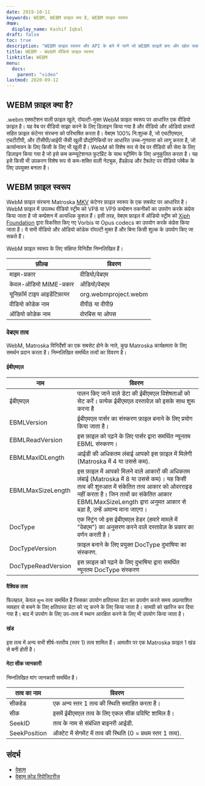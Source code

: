 ```yaml
---
date: 2019-10-11
keywords: WEBM, WEBM फ़ाइल क्या है, WEBM फ़ाइल स्वरूप
लेखक:
  display_name: Kashif Iqbal
draft: false
toc: true
description: "WEBM फ़ाइल स्वरूप और API के बारे में जानें जो WEBM फ़ाइलें बना और खोल सकते हैं।"
title: WEBM - WebM वीडियो फ़ाइल स्वरूप
linktitle: WEBM
menu:
  docs:
    parent: "video"
lastmod: 2020-09-12
---
```


## WEBM फ़ाइल क्या है?

.webm एक्सटेंशन वाली फ़ाइल खुले, रॉयल्टी-मुक्त WebM फ़ाइल स्वरूप पर आधारित एक वीडियो फ़ाइल है। यह वेब पर वीडियो साझा करने के लिए डिज़ाइन किया गया है और वीडियो और ऑडियो प्रारूपों सहित फ़ाइल कंटेनर संरचना को परिभाषित करता है। वेबएम 100% नि:शुल्क है, जो एचटीएमएल, एचटीटीपी, और टीसीपी/आईपी जैसी खुली प्रौद्योगिकियों पर आधारित उच्च-गुणवत्ता को लागू करता है, जो कार्यान्वयन के लिए किसी के लिए भी खुली हैं। WebM को विशेष रूप से वेब पर वीडियो की सेवा के लिए डिज़ाइन किया गया है जो इसे कम कम्प्यूटेशनल फुटप्रिंट के साथ स्ट्रीमिंग के लिए अनुकूलित करता है। यह इसे किसी भी उपकरण विशेष रूप से कम-शक्ति वाली नेटबुक, हैंडहेल्ड और टैबलेट पर वीडियो प्लेबैक के लिए उपयुक्त बनाता है।

## WEBM फ़ाइल स्वरूप

WebM फ़ाइल संरचना Matroska [MKV](/hi/video/mkv/) कंटेनर फ़ाइल स्वरूप के एक सबसेट पर आधारित है। WebM फ़ाइल में उपलब्ध वीडियो स्ट्रीम को VP8 या VP9 कम्प्रेशन तकनीकों का उपयोग करके कंप्रेस किया जाता है जो कम्प्रेशन में अत्यधिक कुशल हैं। इसी तरह, वेबएम फ़ाइल में ऑडियो स्ट्रीम को [Xiph Foundation](https://www.xiph.org/) द्वारा विकसित किए गए Vorbis या Opus codecs का उपयोग करके कंप्रेस किया जाता है। ये सभी वीडियो और ऑडियो कोडेक रॉयल्टी मुक्त हैं और बिना किसी शुल्क के उपयोग किए जा सकते हैं।

WebM फ़ाइल स्वरूप के लिए संक्षिप्त विनिर्देश निम्नलिखित हैं।

|फ़ील्ड|विवरण|
---|---|
|माइम-प्रकार |वीडियो/वेबएम|
|केवल-ऑडियो MIME-प्रकार |ऑडियो/वेबएम|
|यूनिफ़ॉर्म टाइप आइडेंटिफ़ायर| org.webmproject.webm|
|वीडियो कोडेक नाम| वीपी8 या वीपी9|
|ऑडियो कोडेक नाम| वोरबिस या ओपस|

### वेबएम तत्व

WebM, Matroska विनिर्देशों का एक सबसेट होने के नाते, कुछ Matroska कार्यक्षमता के लिए समर्थन प्रदान करता है। निम्नलिखित समर्थित तत्वों का विवरण है।

#### ईबीएमएल

|नाम |विवरण|
---|---|
| ईबीएमएल | पालन किए जाने वाले डेटा की ईबीएमएल विशेषताओं को सेट करें। प्रत्येक ईबीएमएल दस्तावेज़ को इसके साथ शुरू करना है
|EBMLVersion |ईबीएमएल पार्सर का संस्करण फ़ाइल बनाने के लिए प्रयोग किया जाता है।|
|EBMLReadVersion|इस फ़ाइल को पढ़ने के लिए पार्सर द्वारा समर्थित न्यूनतम EBML संस्करण।|
|EBMLMaxIDLength |आईडी की अधिकतम लंबाई आपको इस फ़ाइल में मिलेगी (Matroska में 4 या उससे कम).|
|EBMLMaxSizeLength|इस फ़ाइल में आपको मिलने वाले आकारों की अधिकतम लंबाई (Matroska में 8 या उससे कम)। यह किसी तत्व की शुरुआत में संकेतित तत्व आकार को ओवरराइड नहीं करता है। जिन तत्वों का संकेतित आकार EBMLMaxSizeLength द्वारा अनुमत आकार से बड़ा है, उन्हें अमान्य माना जाएगा।|
|DocType|एक स्ट्रिंग जो इस ईबीएमएल हेडर (हमारे मामले में "वेबएम") का अनुसरण करने वाले दस्तावेज़ के प्रकार का वर्णन करती है।|
|DocTypeVersion|फ़ाइल बनाने के लिए प्रयुक्त DocType दुभाषिया का संस्करण.|
|DocTypeReadVersion|इस फ़ाइल को पढ़ने के लिए दुभाषिया द्वारा समर्थित न्यूनतम DocType संस्करण||

#### वैश्विक तत्व

फिलहाल, केवल `शून्य` तत्व समर्थित है जिसका उपयोग क्षतिग्रस्त डेटा का उपयोग करते समय अप्रत्याशित व्यवहार से बचने के लिए क्षतिग्रस्त डेटा को रद्द करने के लिए किया जाता है। सामग्री को खारिज कर दिया गया है। बाद में उपयोग के लिए उप-तत्व में स्थान आरक्षित करने के लिए भी उपयोग किया जाता है।

#### खंड
इस तत्व में अन्य सभी शीर्ष-स्तरीय (स्तर 1) तत्व शामिल हैं। आमतौर पर एक Matroska फ़ाइल 1 खंड से बनी होती है।

#### मेटा सीक जानकारी

निम्नलिखित मांग जानकारी समर्थित है।

|तत्व का नाम |विवरण|
---|---|
|सीकहेड |एक अन्य स्तर 1 तत्व की स्थिति समाहित करता है।|
|सीक |इसमें ईबीएमएल तत्व के लिए एकल सीक प्रविष्टि शामिल है।|
|SeekID |तत्व के नाम से संबंधित बाइनरी आईडी.|
|SeekPosition |ऑक्टेट में सेगमेंट में तत्व की स्थिति (0 = प्रथम स्तर 1 तत्व).|

## संदर्भ

* [वेबएम](https://www.webmproject.org/)
* [वेबएम कोड रिपोजिटरीज](https://www.webmproject.org/code/#webp-repositories)

